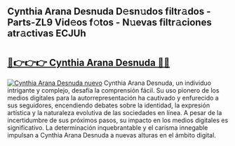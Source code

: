 ## Cynthia Arana Desnuda D𝚎sn𝚞dos filtr𝚊dos - Parts-ZL9 Vid𝚎os f𝚘tos - N𝚞evas filtr𝚊ciones atr𝚊ctivas ECJUh

# <h2><a href="http://mb6m6mz.tromn.icu/?c=Cynthia+Arana+Desnuda">🔗👉👉👉 Cynthia Arana Desnuda 🔗🔗</a></h2>

[![Cynthia Arana Desnuda nuevo](https://i.imgur.com/pEAQMta.gif)](http://mb6m6mz.tromn.icu/?c=Cynthia+Arana+Desnuda)
Cynthia Arana Desnuda, un individuo intrigante y complejo, desafía la comprensión fácil. Su uso pionero de los medios digitales para la autorrepresentación ha cautivado y enfurecido a sus seguidores, encendiendo debates sobre la identidad, la expresión artística y la naturaleza evolutiva de las sociedades en línea. A pesar de la incertidumbre de sus próximos pasos, su impacto en los medios digitales es significativo. La determinación inquebrantable y el carisma innegable impulsan a Cynthia Arana Desnuda a nuevas alturas en el ámbito digital.
